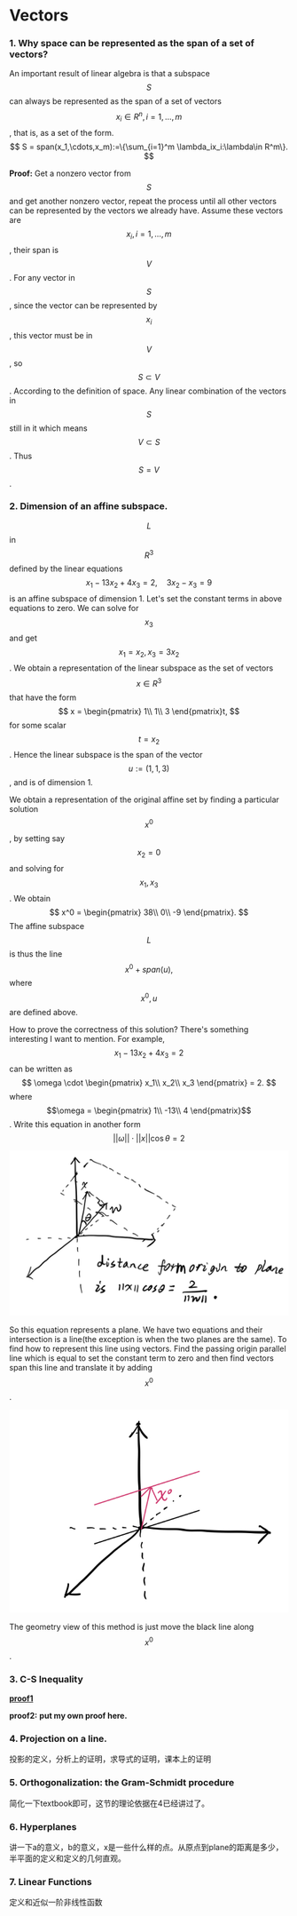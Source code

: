 # Vectors

### 1. Why space can be represented as the span of a set of vectors?
An important result of linear algebra is that a subspace  $$S$$ can always be represented as the span of a set of vectors $$x_i \in R^n, i=1,\dots,m$$, that is, as a set of the form.
$$
S = span(x_1,\cdots,x_m):=\{\sum_{i=1}^m \lambda_ix_i:\lambda\in R^m\}.
$$

**Proof:** Get a nonzero vector from $$S$$ and get another nonzero vector, repeat the process until all other vectors can be represented by the vectors we already have. Assume these vectors are $$x_i,i=1,\dots,m$$, their span is $$V$$. For any vector in $$S$$, since the vector can be represented by $$x_i$$, this vector must be in $$V$$, so $$S \subset V$$. According to the definition  of space. Any linear combination of the vectors in $$S$$ still in it which means $$V \subset S$$. Thus $$S = V$$.


### 2. Dimension of an affine subspace.

$$L$$ in $$R^3$$ defined by the linear equations
$$
x_1 - 13x_2 + 4x_3 = 2,\quad 3x_2 - x_3 = 9
$$
is an affine subspace of dimension 1.
Let's set the constant terms in above equations to zero. We can solve for $$x_3$$ and get $$x_1=x_2,x_3=3x_2$$. We obtain a representation of the linear subspace as the set of vectors $$x\in R^3$$ that have the form
$$
x = \begin{pmatrix}
    1\\
    1\\
    3
\end{pmatrix}t,
$$
for some scalar $$t = x_2$$. Hence the linear subspace is the span of the vector $$u:=(1,1,3)$$, and is of dimension 1.

We obtain a representation of the original affine set by finding a particular solution $$x^0$$, by setting say $$x_2 = 0$$ and solving for $$x_1,x_3$$. We obtain
$$
x^0 = \begin{pmatrix}
    38\\
    0\\
    -9
\end{pmatrix}.
$$
The affine subspace $$L$$ is thus the line $$x^0 + span(u),$$ where $$x^0,u$$ are defined above.

How to prove the correctness of this solution?
There's something interesting I want to mention. For example, $$x_1 - 13x_2 + 4x_3 = 2$$ can be written as $$
\omega \cdot 
\begin{pmatrix}
    x_1\\
    x_2\\
    x_3
\end{pmatrix} = 2.
$$
where 
$$\omega = \begin{pmatrix}
    1\\
    -13\\
    4
\end{pmatrix}$$.
Write this equation in another form $$
||\omega||\cdot||x||\cos\theta = 2
$$

![fig1](images/ee127fig1.jpg)

So this equation represents a plane. We have two equations and their intersection is a line(the exception is when the two planes are the same). 
To find how to represent this line using vectors. Find the passing origin parallel line which is equal to set the constant term to zero and then find vectors span this line and translate it by adding $$x^0$$.

![fig2](images/ee127fig2.jpg)

The geometry view of this method is just move the black line along $$x^0$$.

### 3. C-S Inequality
[**proof1**](https://inst.eecs.berkeley.edu/~ee127/sp21/livebook/thm_cauchyschwartz.html)

**proof2:**
**put my own proof here.**


### 4. Projection on a line.

投影的定义，分析上的证明，求导式的证明，课本上的证明


### 5. Orthogonalization: the Gram-Schmidt procedure

简化一下textbook即可，这节的理论依据在4已经讲过了。


### 6. Hyperplanes
讲一下a的意义，b的意义，x是一些什么样的点。从原点到plane的距离是多少，半平面的定义和定义的几何直观。


### 7. Linear Functions
定义和近似一阶非线性函数
